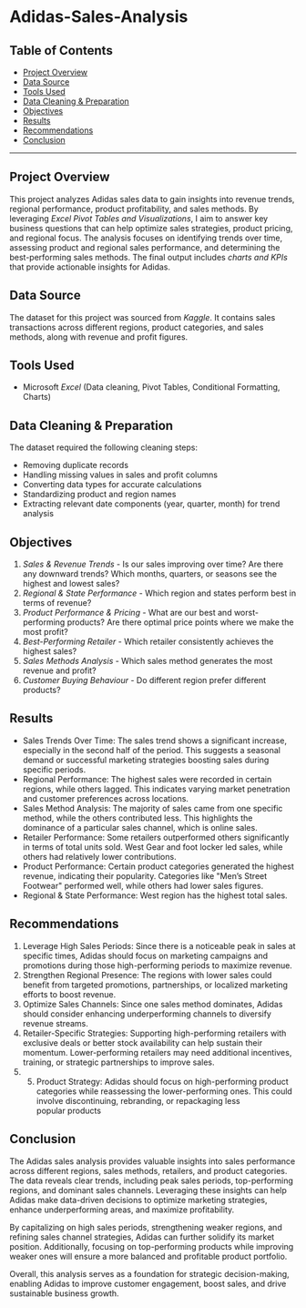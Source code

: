 # Adidas-Sales-Analysis

## Table of Contents
- [Project Overview](#project-overview)
- [Data Source](#data-source)
- [Tools Used](#tools-used)
- [Data Cleaning & Preparation](#data-cleaning--preparation)
- [Objectives](#objectives)
- [Results](#results)
- [Recommendations](#recommendations)
- [Conclusion](#conclusion)

---

## Project Overview
This project analyzes Adidas sales data to gain insights into revenue trends, regional performance, product profitability, and sales methods. By leveraging *Excel Pivot Tables and Visualizations*, I aim to answer key business questions that can help optimize sales strategies, product pricing, and regional focus. The analysis focuses on identifying trends over time, assessing product and regional sales performance, and determining the best-performing sales methods. The final output includes *charts and KPIs* that provide actionable insights for Adidas.

## Data Source
The dataset for this project was sourced from *Kaggle*. It contains sales transactions across different regions, product categories, and sales methods, along with revenue and profit figures.

## Tools Used
- Microsoft *Excel* (Data cleaning, Pivot Tables, Conditional Formatting, Charts)

## Data Cleaning & Preparation
The dataset required the following cleaning steps:
- Removing duplicate records
- Handling missing values in sales and profit columns
- Converting data types for accurate calculations
- Standardizing product and region names
- Extracting relevant date components (year, quarter, month) for trend analysis

## Objectives
1. *Sales & Revenue Trends* - Is our sales improving over time? Are there any downward trends? Which months, quarters, or seasons see the highest and lowest sales?
2. *Regional & State Performance* - Which region and states perform best in terms of revenue?
3. *Product Performance & Pricing* - What are our best and worst-performing products? Are there optimal price points where we make the most profit?
4. *Best-Performing Retailer* - Which retailer consistently achieves the highest sales?
5. *Sales Methods Analysis* - Which sales method generates the most revenue and profit?
6. *Customer Buying Behaviour* - Do different region prefer different products?

## Results
- Sales Trends Over Time: The sales trend shows a significant increase, especially in the second half of the period. This suggests a seasonal demand or successful marketing strategies boosting sales during specific periods.
- Regional Performance: The highest sales were recorded in certain regions, while others lagged. This indicates varying market penetration and customer preferences across locations.
-  Sales Method Analysis: The majority of sales came from one specific method, while the others contributed less. This highlights the dominance of a particular sales channel, which is online sales.
-   Retailer Performance: Some retailers outperformed others significantly in terms of total units sold. West Gear and foot locker led sales, while others had relatively lower contributions.
-   Product Performance: Certain product categories generated the highest revenue, indicating their popularity. Categories like "Men’s Street Footwear" performed well, while others had lower sales figures.
-   Regional & State  Performance: West region has the highest total sales.

## Recommendations

1. Leverage High Sales Periods: Since there is a noticeable peak in sales at specific times, Adidas should focus on marketing campaigns and promotions during those high-performing periods to maximize revenue.
2. Strengthen Regional Presence: The regions with lower sales could benefit from targeted promotions, partnerships, or localized marketing efforts to boost revenue.
3. Optimize Sales Channels: Since one sales method dominates, Adidas should consider enhancing underperforming channels to diversify revenue streams.
4. Retailer-Specific Strategies: Supporting high-performing retailers with exclusive deals or better stock availability can help sustain their momentum. Lower-performing retailers may need additional incentives, training, or strategic partnerships to improve sales.
5. 5. Product Strategy: Adidas should focus on high-performing product categories while reassessing the lower-performing ones. This could involve discontinuing, rebranding, or repackaging less popular products

## Conclusion
The Adidas sales analysis provides valuable insights into sales performance across different regions, sales methods, retailers, and product categories. The data reveals clear trends, including peak sales periods, top-performing regions, and dominant sales channels. Leveraging these insights can help Adidas make data-driven decisions to optimize marketing strategies, enhance underperforming areas, and maximize profitability.

By capitalizing on high sales periods, strengthening weaker regions, and refining sales channel strategies, Adidas can further solidify its market position. Additionally, focusing on top-performing products while improving weaker ones will ensure a more balanced and profitable product portfolio.

Overall, this analysis serves as a foundation for strategic decision-making, enabling Adidas to improve customer engagement, boost sales, and drive sustainable business growth.










